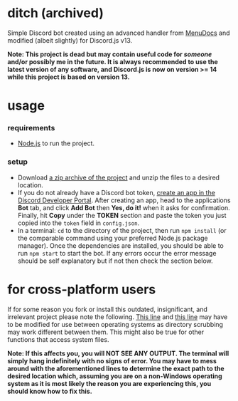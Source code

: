 # ditch (archived)
Simple Discord bot created using an advanced handler from [MenuDocs](https://github.com/MenuDocs/discord.js-template) and modified (albeit slightly) for Discord.js v13.

**Note: This project is dead but may contain useful code for *someone* and/or possibly me in the future. It is always recommended to use the latest version of any software, and Discord.js is now on version >= 14 while this project is based on version 13.**

# usage

### requirements
- [Node.js](https://nodejs.org/en/download/current/) to run the project.

### setup
- Download [a zip archive of the project](https://github.com/ender/ditch/archive/refs/heads/main.zip) and unzip the files to a desired location.
- If you do not already have a Discord bot token, [create an app in the Discord Developer Portal](https://discord.com/developers/applications). After creating an app, head to the applications **Bot** tab, and click **Add Bot** then **Yes, do it!** when it asks for confirmation. Finally, hit **Copy** under the **TOKEN** section and paste the token you just copied into the `token` field in `config.json`.
- In a terminal: `cd` to the directory of the project, then run `npm install` (or the comparable command using your preferred Node.js package manager). Once the dependencies are installed, you should be able to run `npm start` to start the bot. If any errors occur the error message should be self explanatory but if not then check the section below. 

# for cross-platform users
If for some reason you fork or install this outdated, insignificant, and irrelevant project please note the following. [This line](https://github.com/ender/ditch/blob/8422976ff1c21408f3691cc5e3c97699e1560a7a/src/Structures/Util.js#L121) and [this line](https://github.com/ender/ditch/blob/8422976ff1c21408f3691cc5e3c97699e1560a7a/src/Structures/Util.js#L140) may have to be modified for use between operating systems as directory scrubbing may work different between them. This might also be true for other functions that access system files.

**Note: If this affects you, you will NOT SEE ANY OUTPUT. The terminal will simply hang indefinitely with no signs of error. You may have to mess around with the aforementioned lines to determine the exact path to the desired location which, assuming you are on a non-Windows operating system as it is most likely the reason you are experiencing this, you should know how to fix this.**
